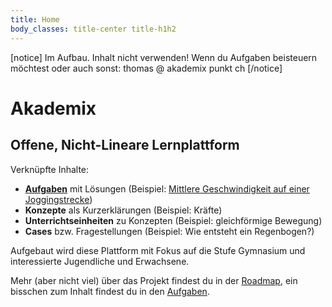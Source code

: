```yaml
---
title: Home
body_classes: title-center title-h1h2
---
```


[notice]
Im Aufbau. Inhalt nicht verwenden!
Wenn du Aufgaben beisteuern möchtest oder auch sonst: thomas @ akademix punkt ch
[/notice]

# Akademix
## Offene, Nicht-Lineare Lernplattform

Verknüpfte Inhalte:
- [**Aufgaben**](../aufgaben/mechanik/bewegung/gleichfoermige_bewegung/) mit Lösungen (Beispiel: [Mittlere Geschwindigkeit auf einer Joggingstrecke](../aufgaben/mechanik/bewegung/gleichfoermige_bewegung/exercise-9))
- **Konzepte** als Kurzerklärungen (Beispiel: Kräfte)
- **Unterrichtseinheiten** zu Konzepten (Beispiel: gleichförmige Bewegung)
- **Cases** bzw. Fragestellungen (Beispiel: Wie entsteht ein Regenbogen?)

Aufgebaut wird diese Plattform mit Fokus auf die Stufe Gymnasium und interessierte Jugendliche und Erwachsene.

Mehr (aber nicht viel) über das Projekt findest du in der [Roadmap](../roadmap), ein bisschen zum Inhalt findest du in den [Aufgaben](../aufgaben).